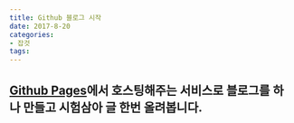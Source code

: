 ```yaml
---
title: Github 블로그 시작
date: 2017-8-20
categories:
- 잡것
tags:
---
```


[Github Pages](https://pages.github.com/ "Github Pages")에서 호스팅해주는 서비스로 블로그를 하나 만들고 시험삼아 글 한번 올려봅니다.
---
